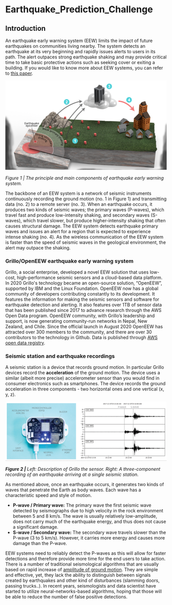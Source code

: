 # Earthquake_Prediction_Challenge

## Introduction

An earthquake early warning system (EEW) limits the impact of future earthquakes on communities living nearby. The system detects an earthquake at its very beginning and rapidly issues alerts to users in its path. The alert outpaces strong earthquake shaking and may provide critical time to take basic protective actions such as seeking cover or exiting a building. If you would like to know more about EEW systems, you can refer to [this paper](https://www.researchgate.net/publication/330744338_Earthquake_Early_Warning_Advances_Scientific_Challenges_and_Societal_Needs).

!["Earthquake Early Warning System"](./fig1.png)

*Figure 1 | The principle and main components of earthquake early warning system.*

The backbone of an EEW system is a network of seismic instruments continuously recording the ground motion (no. 1 in Figure 1) and transmitting data (no. 2) to a remote server (no. 3). When an earthquake occurs, it produces two kinds of seismic waves; the primary waves (P-waves), which travel fast and produce low-intensity shaking, and secondary waves (S-waves), which travel slower, but produce higher-intensity shaking that often causes structural damage. The EEW system detects earthquake primary waves and issues an alert for a region that is expected to experience intense shaking (no. 4). As the wireless communication of the EEW system is faster than the speed of seismic waves in the geological environment, the alert may outpace the shaking.

### Grillo/OpenEEW earthquake early warning system

Grillo, a social enterprise, developed a novel EEW solution that uses low-cost, high-performance seismic sensors and a cloud-based data platform. In 2020 Grillo's technology became an open-source solution, “OpenEEW”, supported by IBM and the Linux Foundation. OpenEEW now has a global community of developers contributing constantly to its development. It features the information for making the seismic sensors and software for earthquake detection and alerting. It also features over 1TB of sensor data that has been published since 2017 to advance research through the AWS Open Data program. OpenEEW community, with Grillo’s leadership and support, is now generating community-run networks in Nepal, New Zealand, and Chile. Since the official launch in August 2020 OpenEEW has attracted over 300 members to the community, and there are over 30 contributors to the technology in Github. Data is published through [AWS open data registry](https://registry.opendata.aws/grillo-openeew/).

### Seismic station and earthquake recordings

A seismic station is a device that records ground motion. In particular Grillo devices record the **acceleration** of the ground motion. The device uses a similar (albeit more precise) accelerometer sensor than you would find in consumer electronics such as smartphones. The device records the ground acceleration in three components - two horizontal ones and one vertical (x, y, z).

!["Untitled"](./fig2.png)

***Figure 2 |** Left: Description of Grillo the sensor. Right: A three-component recording of an earthquake arriving at a single seismic station.*

As mentioned above, once an earthquake occurs, it generates two kinds of waves that penetrate the Earth as body waves. Each wave has a characteristic speed and style of motion.

- **P-wave / Primary wave:** The primary wave the first seismic wave detected by seismographs due to high velocity in the rock environment between 5 and 8 km/s. The wave is usually relatively low-amplitude, does not carry much of the earthquake energy, and thus does not cause a significant damage.
- **S-wave / Secondary wave:** The secondary wave travels slower than the P-wave (3 to 5 km/s). However, it carries more energy and causes more damage than the P-wave.

EEW systems need to reliably detect the P-waves as this will allow for faster detections and therefore provide more time for the end users to take action. There is a number of traditional seismological algorithms that are usually based on rapid increase of [amplitude of ground motion](https://www.esgsolutions.com/technical-resources/microseismic-knowledgebase/event-detection-and-triggering). They are simple and effective, yet, they lack the ability to distinguish between signals created by earthquakes and other kind of disturbances (slamming doors, passing trucks..). In recent years, seismologists and data scientist have started to utilize neural-networks-based algorithms, hoping that those will be able to reduce the number of false positive detections.
